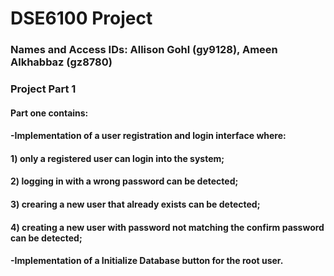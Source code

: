# DSE6100 Project

### Names and Access IDs: Allison Gohl (gy9128), Ameen Alkhabbaz (gz8780)

### Project Part 1
#### Part one contains:
#### -Implementation of a user registration and login interface where:
   #### 1) only a registered user can login into the system;
   #### 2) logging in with a wrong password can be detected;
   #### 3) crearing a new user that already exists can be detected;
   #### 4) creating a new user with password not matching the confirm password can be detected;
#### -Implementation of a Initialize Database button for the root user.
